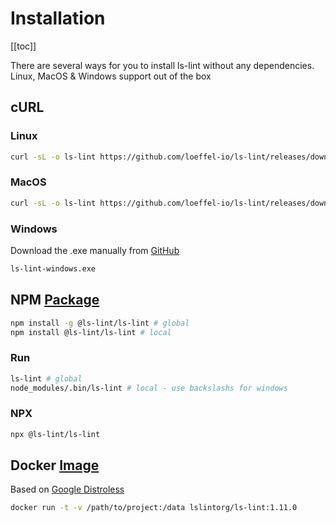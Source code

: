 # Installation

[[toc]]

There are several ways for you to install ls-lint without any dependencies.  
Linux, MacOS & Windows support out of the box

## cURL

### Linux

```bash
curl -sL -o ls-lint https://github.com/loeffel-io/ls-lint/releases/download/v1.11.0/ls-lint-linux && chmod +x ls-lint && ./ls-lint
```

### MacOS

```bash
curl -sL -o ls-lint https://github.com/loeffel-io/ls-lint/releases/download/v1.11.0/ls-lint-darwin && chmod +x ls-lint && ./ls-lint
```

### Windows

Download the .exe manually from [GitHub](https://github.com/loeffel-io/ls-lint/releases/download/v1.11.0/ls-lint-windows.exe)

```bash
ls-lint-windows.exe
```

## NPM [Package](https://www.npmjs.com/package/@ls-lint/ls-lint)

```bash
npm install -g @ls-lint/ls-lint # global
npm install @ls-lint/ls-lint # local
```

### Run

```bash
ls-lint # global
node_modules/.bin/ls-lint # local - use backslashs for windows
```

### NPX

```bash
npx @ls-lint/ls-lint
```

## Docker [Image](https://hub.docker.com/r/lslintorg/ls-lint)

Based on [Google Distroless](https://github.com/GoogleContainerTools/distroless)

```bash
docker run -t -v /path/to/project:/data lslintorg/ls-lint:1.11.0
```
